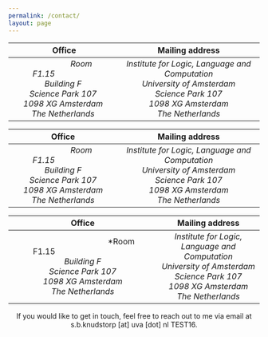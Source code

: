 ```yaml
---
permalink: /contact/
layout: page
---
```


| &nbsp;&nbsp;&nbsp;&nbsp;&nbsp;Office&nbsp;&nbsp;&nbsp;&nbsp; | Mailing address |
| :---: | :---: |
| &nbsp;&nbsp;&nbsp;&nbsp;&nbsp;&nbsp;&nbsp;&nbsp;&nbsp;&nbsp;&nbsp;&nbsp;&nbsp;&nbsp;&nbsp;&nbsp;&nbsp;*Room F1.15*&nbsp;&nbsp;&nbsp;&nbsp;&nbsp;&nbsp;&nbsp;&nbsp;&nbsp;&nbsp;&nbsp;&nbsp;&nbsp;&nbsp;&nbsp;&nbsp;&nbsp;&nbsp;<br /> &nbsp;&nbsp;&nbsp;&nbsp;&nbsp;&nbsp;*Building F*&nbsp;&nbsp;&nbsp;&nbsp;&nbsp;&nbsp;<br /> *Science Park 107*<br /> *1098 XG Amsterdam*<br /> *The Netherlands* | *Institute for Logic, Language and Computation*<br /> *University of Amsterdam*<br /> *Science Park 107*<br /> *1098 XG Amsterdam*<br /> *The Netherlands* |

| Office | Mailing address |
| :---: | :---: |
| &nbsp;&nbsp;&nbsp;&nbsp;&nbsp;&nbsp;&nbsp;&nbsp;&nbsp;&nbsp;&nbsp;&nbsp;&nbsp;&nbsp;&nbsp;&nbsp;&nbsp;*Room F1.15*&nbsp;&nbsp;&nbsp;&nbsp;&nbsp;&nbsp;&nbsp;&nbsp;&nbsp;&nbsp;&nbsp;&nbsp;&nbsp;&nbsp;&nbsp;&nbsp;&nbsp;&nbsp;<br /> *Building F*<br /> *Science Park 107*<br /> *1098 XG Amsterdam*<br /> *The Netherlands* | *Institute for Logic, Language and Computation*<br /> *University of Amsterdam*<br /> *Science Park 107*<br /> *1098 XG Amsterdam*<br /> *The Netherlands* |

| Office | Mailing address |
| :---: | :---: |
| &nbsp;&nbsp;&nbsp;&nbsp;&nbsp;&nbsp;&nbsp;&nbsp;&nbsp;&nbsp;&nbsp;&nbsp;&nbsp;&nbsp;&nbsp;&nbsp;&nbsp;&nbsp;&nbsp;&nbsp;&nbsp;&nbsp;&nbsp;&nbsp;&nbsp;&nbsp;&nbsp;&nbsp;&nbsp;&nbsp;&nbsp;&nbsp;&nbsp;&nbsp;&nbsp;&nbsp;*Room F1.15&nbsp;&nbsp;&nbsp;&nbsp;&nbsp;&nbsp;&nbsp;&nbsp;&nbsp;&nbsp;&nbsp;&nbsp;&nbsp;&nbsp;&nbsp;&nbsp;&nbsp;&nbsp;&nbsp;&nbsp;&nbsp;&nbsp;&nbsp;&nbsp;&nbsp;&nbsp;&nbsp;&nbsp;&nbsp;&nbsp;&nbsp;&nbsp;&nbsp;&nbsp;&nbsp;&nbsp;<br /> *Building F*<br /> *Science Park 107*<br /> *1098 XG Amsterdam*<br /> *The Netherlands* | *Institute for Logic, Language and Computation*<br /> *University of Amsterdam*<br /> *Science Park 107*<br /> *1098 XG Amsterdam*<br /> *The Netherlands* |

<p style="text-align: center;">If you would like to get in touch, feel free to reach out to me via email at s.b.knudstorp [at] uva [dot] nl TEST16.</p>

